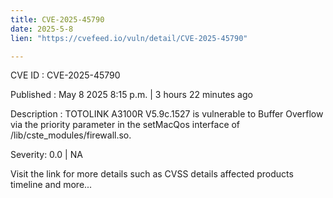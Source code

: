 ```yaml
---
title: CVE-2025-45790
date: 2025-5-8
lien: "https://cvefeed.io/vuln/detail/CVE-2025-45790"

---
```


CVE ID : CVE-2025-45790

Published :  May 8
2025
8:15 p.m. | 3 hours
22 minutes ago

Description : TOTOLINK A3100R V5.9c.1527 is vulnerable to Buffer Overflow via the priority parameter in the setMacQos interface of /lib/cste_modules/firewall.so.

Severity: 0.0 | NA

Visit the link for more details
such as CVSS details
affected products
timeline
and more...
